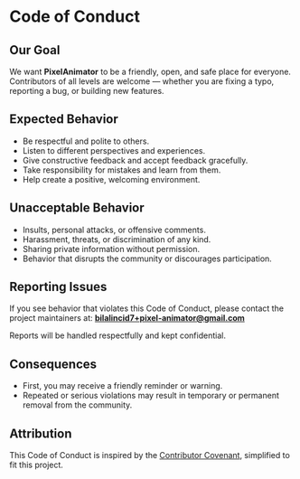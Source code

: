 # Code of Conduct

## Our Goal

We want **PixelAnimator** to be a friendly, open, and safe place for everyone.
Contributors of all levels are welcome — whether you are fixing a typo, reporting a bug, or building new features.

## Expected Behavior

* Be respectful and polite to others.
* Listen to different perspectives and experiences.
* Give constructive feedback and accept feedback gracefully.
* Take responsibility for mistakes and learn from them.
* Help create a positive, welcoming environment.

## Unacceptable Behavior

* Insults, personal attacks, or offensive comments.
* Harassment, threats, or discrimination of any kind.
* Sharing private information without permission.
* Behavior that disrupts the community or discourages participation.

## Reporting Issues

If you see behavior that violates this Code of Conduct, please contact the project maintainers at:
**bilalincid7+pixel-animator@gmail.com**

Reports will be handled respectfully and kept confidential.

## Consequences

* First, you may receive a friendly reminder or warning.
* Repeated or serious violations may result in temporary or permanent removal from the community.

## Attribution

This Code of Conduct is inspired by the [Contributor Covenant](https://www.contributor-covenant.org), simplified to fit this project.
